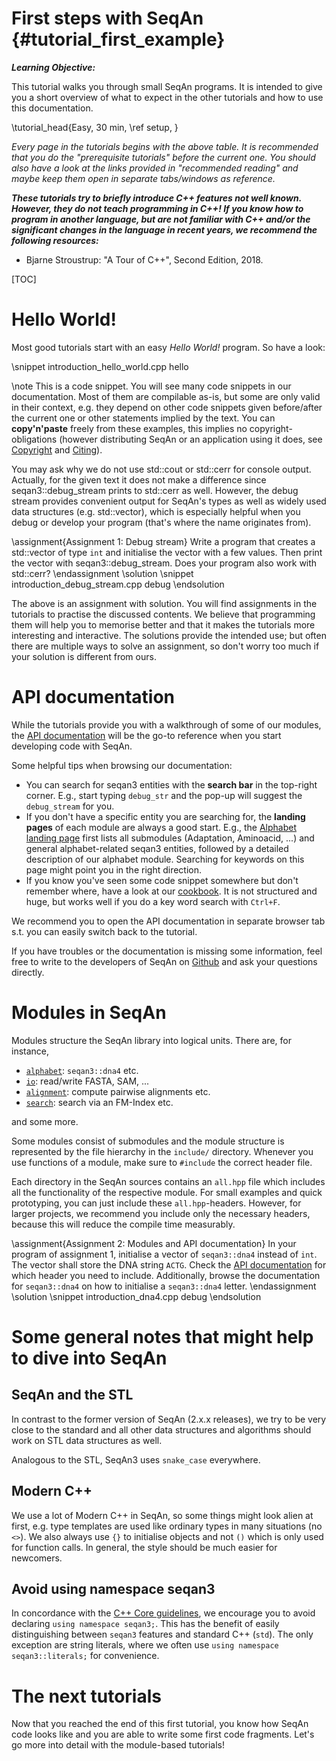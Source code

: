 <!-- SPDX-FileCopyrightText: 2006-2023, Knut Reinert & Freie Universität Berlin
     SPDX-FileCopyrightText: 2016-2023, Knut Reinert & MPI für molekulare Genetik
     SPDX-License-Identifier: CC-BY-4.0
-->

# First steps with SeqAn {#tutorial_first_example}

***Learning Objective:***

This tutorial walks you through small SeqAn programs. It is intended to give you a short overview
of what to expect in the other tutorials and how to use this documentation.

\tutorial_head{Easy, 30 min, \ref setup, }

*Every page in the tutorials begins with the above table. It is recommended that you do the "prerequisite tutorials"
before the current one. You should also have a look at the links provided in "recommended reading" and maybe keep
them open in separate tabs/windows as reference.*

***These tutorials try to briefly introduce C++ features not well known. However, they do not teach programming in C++!
If you know how to program in another language, but are not familiar with C++ and/or the significant
changes in the language in recent years, we recommend the following resources:***

  * Bjarne Stroustrup: "A Tour of C++", Second Edition, 2018.

[TOC]

# Hello World!

Most good tutorials start with an easy *Hello World!* program. So have a look:

\snippet introduction_hello_world.cpp hello

\note
This is a code snippet. You will see many code snippets in our documentation.
Most of them are compilable as-is, but some are only valid in their context,
e.g. they depend on other code snippets given before/after the current one or
other statements implied by the text. You can **copy'n'paste** freely from these examples,
this implies no copyright-obligations (however distributing SeqAn or an application
using it does, see [Copyright](https://docs.seqan.de/seqan/3-master-user/about_copyright.html) and
[Citing](https://docs.seqan.de/seqan/3-master-user/about_citing.html)).

You may ask why we do not use std::cout or std::cerr for console output.
Actually, for the given text it does not make a difference since seqan3::debug_stream prints to std::cerr as well.
However, the debug stream provides convenient output for SeqAn's types as well as widely used data structures
(e.g. std::vector), which is especially helpful when you debug or develop your program
(that's where the name originates from).

\assignment{Assignment 1: Debug stream}
Write a program that creates a std::vector of type `int` and initialise the vector with a few values.
Then print the vector with seqan3::debug_stream. Does your program also work with std::cerr?
\endassignment
\solution
\snippet introduction_debug_stream.cpp debug
\endsolution

The above is an assignment with solution. You will find assignments in the tutorials to practise the discussed contents.
We believe that programming them will help you to memorise better and that it makes the tutorials more interesting and
interactive. The solutions provide the intended use; but often there are multiple ways to solve an assignment,
so don't worry too much if your solution is different from ours.

# API documentation

While the tutorials provide you with a walkthrough of some of our modules, the
[API documentation](https://docs.seqan.de/seqan/3-master-user/modules.html) will be the go-to reference when you start
developing code with SeqAn.

Some helpful tips when browsing our documentation:

* You can search for seqan3 entities with the **search bar** in the top-right corner.
  E.g., start typing `debug_str` and the pop-up will suggest the `debug_stream` for you.
* If you don't have a specific entity you are searching for, the **landing pages** of each module are always a good
  start. E.g., the [Alphabet landing page](https://docs.seqan.de/seqan/3-master-user/group__alphabet.html) first lists
  all submodules (Adaptation, Aminoacid, ...) and general alphabet-related seqan3 entities, followed by a detailed
  description of our alphabet module. Searching for keywords on this page might point you in the right direction.
* If you know you've seen some code snippet somewhere but don't remember where, have a look at our
  [cookbook](https://docs.seqan.de/seqan/3-master-user/cookbook.html). It is not structured and huge, but works
  well if you do a key word search with `Ctrl+F`.

We recommend you to open the API documentation in separate browser tab s.t. you can easily switch back to the tutorial.

If you have troubles or the documentation is missing some information, feel free to write to the developers
of SeqAn on [Github](https://github.com/seqan/seqan3/issues/new/choose) and ask your questions directly.

# Modules in SeqAn

Modules structure the SeqAn library into logical units. There are, for instance,

* [`alphabet`](https://docs.seqan.de/seqan/3-master-user/group__alphabet.html): `seqan3::dna4` etc.
* [`io`](http://docs.seqan.de/seqan/3-master-user/group__io.html): read/write FASTA, SAM, ...
* [`alignment`](http://docs.seqan.de/seqan/3-master-user/group__alignment.html): compute pairwise alignments etc.
* [`search`](http://docs.seqan.de/seqan/3-master-user/group__search.html): search via an FM-Index etc.

and some more.

Some modules consist of submodules and the module structure is represented by the file hierarchy in the `include/`
directory. Whenever you use functions of a module, make sure to `#include` the correct header file.

Each directory in the SeqAn sources contains an `all.hpp` file which includes all the functionality
of the respective module.
For small examples and quick prototyping, you can just include these `all.hpp`-headers.
However, for larger projects, we recommend you include only the necessary headers, because this will reduce the
compile time measurably.

\assignment{Assignment 2: Modules and API documentation}
In your program of assignment 1, initialise a vector of `seqan3::dna4` instead of `int`.
The vector shall store the DNA string `ACTG`.
Check the [API documentation](http://docs.seqan.de/seqan/3-master-user/modules.html) for which header you need to include.
Additionally, browse the documentation for `seqan3::dna4` on how to initialise a `seqan3::dna4` letter.
\endassignment
\solution
\snippet introduction_dna4.cpp debug
\endsolution

# Some general notes that might help to dive into SeqAn

## SeqAn and the STL

In contrast to the former version of SeqAn (2.x.x releases), we try to be very close to the standard and all other
data structures and algorithms should work on STL data structures as well.

Analogous to the STL, SeqAn3 uses `snake_case` everywhere.

## Modern C++

We use a lot of Modern C++ in SeqAn, so some things might look alien at first,
e.g. type templates are used like ordinary types in many situations (no `<>`).
We also always use `{}` to initialise objects and not `()` which is only used for function calls.
In general, the style should be much easier for newcomers.

## Avoid using namespace seqan3

In concordance with the [C++ Core guidelines](https://isocpp.github.io/CppCoreGuidelines/CppCoreGuidelines#Rs-using),
we encourage you to avoid declaring `using namespace seqan3;`. This has the benefit of easily distinguishing
between `seqan3` features and standard C++ (`std`). The only exception are string literals, where we often use
`using namespace seqan3::literals;` for convenience.

# The next tutorials

Now that you reached the end of this first tutorial, you know how SeqAn code looks like and you are able
to write some first code fragments. Let's go more into detail with the module-based tutorials!
